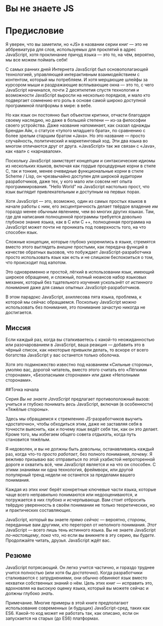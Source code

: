 # Вы не знаете JS
# Предисловие

Я уверен, что вы заметили, но «JS» в названии серии книг — это не аббревиатура для слов, используемых для проклятий в адрес JavaScript, хотя проклинание причуд языка — это то, на чём, вероятно, мы все можем поймать себя!

С самых ранних дней Интернета JavaScript был основополагающей технологией, управляющей интерактивным взаимодействием с контентом, который мы потребляем. И хотя мерцающие шлейфы за курсором мыши и раздражающие всплывающие окна — это то, с чего JavaScript начинался, почти 2 десятилетия спустя технология и возможности JavaScript выросли на несколько порядков, и мало кто подвергает сомнению его роль в основе самой широко доступной программной платформы в мире: в вебе.

Но как язык он постоянно был объектом критики, отчасти благодаря своему наследию, но даже в большей степени — из-за философии своего устройства. Даже название напоминает, как сказал однажды Брендан Айк, о статусе «тупого младшего брата», по сравнению с более зрелым старшим братом «Java». Но это название — просто случайность, политический и маркетинговый ход. Эти два языка во многом отличаются друг от друга. «JavaScript» так же связан с «Java», как «вал» с «карнавалом».

Поскольку JavaScript заимствует концепции и синтаксические идиомы из нескольких языков, включая как гордые процедурные корни в стиле C, так и тонкие, менее очевидные функциональные корни в стиле Scheme / Lisp, он чрезвычайно доступен для широкой аудитории разработчиков, даже тех, у кого мало или совсем нет опыта программирования. "Hello World" на JavaScript настолько прост, что язык выглядит привлекательным и доступным на первых порах.

Хотя JavaScript — это, возможно, один из самых простых языков в начале работы с ним, его эксцентричность делает твёрдое владение им гораздо менее обычным явлением, чем во многих других языках. Там, где для написания полноценной программы требуется довольно глубокое знание языка, как в C или C ++, полноценная программа на JavaScript может почти не проникать под поверхность того, на что способен язык.

Сложные концепции, которые глубоко укоренились в языке, стремятся вместо этого выглядеть *внешне* простыми, как передача функций в качестве обратных вызовов, что побуждает JavaScript-разработчика просто использовать язык как есть и не слишком беспокоиться о том, что происходит под капотом.

Это одновременно и простой, лёгкий в использовании язык, имеющий широкое обращение, и сложный, полный нюансов набор языковых механик, который без тщательного изучения ускользнёт от *истинного понимания* даже для самых опытных JavaScript-разработчиков.

В этом парадокс JavaScript, ахиллесова пята языка, проблема, к которой мы сейчас обращаемся. Поскольку JavaScript *можно* использовать без понимания, это понимание зачастую никогда не достигается.

## Миссия

Если каждый раз, когда вы сталкиваетесь с какой-то неожиданностью или разочарованием в JavaScript, ваша реакция — добавить это в чёрный список, как некоторые привыкли делать, то вскоре от всего богатства JavaScript у вас останется только оболочка.

Хотя это подмножество известно под названием «Сильные стороны», умоляю вас, дорогой читатель, вместо этого считать его «Лёгкими сторонами», «Безопасными сторонами» или даже «Неполными сторонами».

##Точка начала

Серия *Вы не знаете JavaScript* предлагает противоположный вызов: учиться и глубоко понимать *весь* JavaScript, включая (в особенности) «Тяжёлые стороны».

Здесь мы обращаемся к стремлению JS-разработчиков выучить «достаточно», чтобы обходиться этим, даже не заставляя себя в точности выяснить, как и почему язык ведёт себя так, как он это делает. Кроме того, мы избегаем общего совета *отдыхать*, когда путь становится тяжёлым.

Я недоволен, и вы не должны быть довольны, останавливаясь каждый раз, когда что-то *просто работает*, без полного понимания, *почему*. Я вежливо призываю вас отправиться по этой ухабистой непроторенной дороге и охватить всё, чем JavaScript является и на что он способен. С этими знаниями ни одна технология, фреймворк, или другой популярный тренд недели не останется за пределами вашего понимания.

Каждая из этих книг берёт конкретные ключевые части языка, которые чаще всего неправильно понимаются или недооцениваются, и погружается в них глубоко и исчерпывающе. Вам стоит отбросить твёрдую уверенность в своём понимании не только теоретических, но и практических составляющих.

JavaScript, который вы знаете *прямо сейчас* — вероятно, *стороны*, переданные вам другими, кто перегорел от неполного понимания. *Этот* JavaScript — всего лишь тень истинного языка. Вы не знаете JavaScript *по-настоящему*, *пока что*, но если вы вникнете в эту серию, вы *будете*. Продолжайте читать, друзья. JavaScript ждёт вас.

## Резюме

JavaScript потрясающий. Он легко учится частично, и гораздо труднее учится полностью (или хотя бы *достаточно*). Когда разработчики сталкиваются с затруднениями, они обычно обвиняют язык вместо нехватки собственных знаний о нём. Цель этих книг — исправить это, вдохновляя на высокую оценку языка, который вы можете сейчас и *должны* глубоко *знать*.

Примечание. Многие примеры в этой книге предполагают использование современных (и будущих) JavaScript-сред, таких как ES6. Какой-то код может не работать так, как описано, если он запускается на старых (до ES6) платформах.
